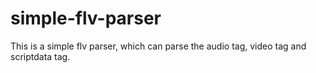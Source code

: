 # simple-flv-parser
This is a simple flv parser, which can parse the audio tag, video tag and scriptdata tag. 
